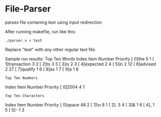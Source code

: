 # File-Parser
parses file contaning text using input redirection

After running makefile, run like this:
```
./parser.x < test
```
Replace "test" with any other regular text file.

Sample run results:
Top Ten Words
Index     Item    Number  Priority
[   0]the           5         1
[   1]transaction   3         2
[   2]to            3         5
[   3]is            2         3
[   4]expected      2         4
[   5]in            2         12
[   6]advised       2         27
[   7]qualify       1         6
[   8]as            1         7
[   9]a             1         8


	Top Ten Numbers
Index     Item    Number  Priority
[   0]2004          4         1


	Top Ten Characters
Index     Item    Number  Priority
[   0]space         48        2
[   1]\n            8         1
[   2].             5         4
[   3]&             1         6
[   4],             1         5
[   5]-             1         3
